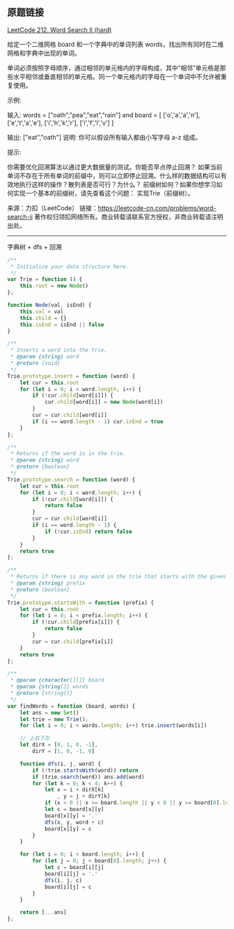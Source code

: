 ## 原题链接

[LeetCode 212. Word Search II (hard)](https://leetcode-cn.com/problems/word-search-ii/)

给定一个二维网格 board 和一个字典中的单词列表 words，找出所有同时在二维网格和字典中出现的单词。

单词必须按照字母顺序，通过相邻的单元格内的字母构成，其中“相邻”单元格是那些水平相邻或垂直相邻的单元格。同一个单元格内的字母在一个单词中不允许被重复使用。

示例:

输入: 
words = ["oath","pea","eat","rain"] and board =
[
  ['o','a','a','n'],
  ['e','t','a','e'],
  ['i','h','k','r'],
  ['i','f','l','v']
]

输出: ["eat","oath"]
说明:
你可以假设所有输入都由小写字母 a-z 组成。

提示:

你需要优化回溯算法以通过更大数据量的测试。你能否早点停止回溯？
如果当前单词不存在于所有单词的前缀中，则可以立即停止回溯。什么样的数据结构可以有效地执行这样的操作？散列表是否可行？为什么？ 前缀树如何？如果你想学习如何实现一个基本的前缀树，请先查看这个问题： 实现Trie（前缀树）。

来源：力扣（LeetCode）
链接：https://leetcode-cn.com/problems/word-search-ii
著作权归领扣网络所有。商业转载请联系官方授权，非商业转载请注明出处。

---

字典树 + dfs + 回溯

```javascript
/**
 * Initialize your data structure here.
 */
var Trie = function () {
    this.root = new Node()
};

function Node(val, isEnd) {
    this.val = val
    this.child = {}
    this.isEnd = isEnd || false
}

/**
 * Inserts a word into the trie.
 * @param {string} word
 * @return {void}
 */
Trie.prototype.insert = function (word) {
    let cur = this.root
    for (let i = 0; i < word.length; i++) {
        if (!cur.child[word[i]]) {
            cur.child[word[i]] = new Node(word[i])
        }
        cur = cur.child[word[i]]
        if (i == word.length - 1) cur.isEnd = true
    }
};

/**
 * Returns if the word is in the trie.
 * @param {string} word
 * @return {boolean}
 */
Trie.prototype.search = function (word) {
    let cur = this.root
    for (let i = 0; i < word.length; i++) {
        if (!cur.child[word[i]]) {
            return false
        }
        cur = cur.child[word[i]]
        if (i == word.length - 1) {
            if (!cur.isEnd) return false
        }
    }
    return true
};

/**
 * Returns if there is any word in the trie that starts with the given prefix.
 * @param {string} prefix
 * @return {boolean}
 */
Trie.prototype.startsWith = function (prefix) {
    let cur = this.root
    for (let i = 0; i < prefix.length; i++) {
        if (!cur.child[prefix[i]]) {
            return false
        }
        cur = cur.child[prefix[i]]
    }
    return true
};

/**
 * @param {character[][]} board
 * @param {string[]} words
 * @return {string[]}
 */
var findWords = function (board, words) {
    let ans = new Set()
    let trie = new Trie();
    for (let i = 0; i < words.length; i++) trie.insert(words[i])

    // 上右下左
    let dirX = [0, 1, 0, -1],
        dirY = [1, 0, -1, 0]

    function dfs(i, j, word) {
        if (!trie.startsWith(word)) return
        if (trie.search(word)) ans.add(word)
        for (let k = 0; k < 4; k++) {
            let x = i + dirX[k]
                , y = j + dirY[k]
            if (x < 0 || x >= board.length || y < 0 || y >= board[0].length || board[x][y] == '.') continue;
            let c = board[x][y]
            board[x][y] = '.'
            dfs(x, y, word + c)
            board[x][y] = c
        }
    }

    for (let i = 0; i < board.length; i++) {
        for (let j = 0; j < board[0].length; j++) {
            let c = board[i][j]
            board[i][j] = '.'
            dfs(i, j, c)
            board[i][j] = c
        }
    }

    return [...ans]
};
```